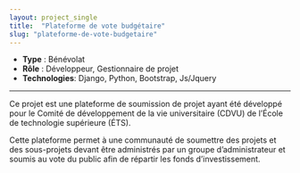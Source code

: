 ```yaml
---
layout: project_single
title:  "Plateforme de vote budgétaire"
slug: "plateforme-de-vote-budgetaire"
---
```


* **Type** : Bénévolat
* **Rôle** : Développeur, Gestionnaire de projet
* **Technologies**: Django, Python, Bootstrap, Js/Jquery

---

Ce projet est une plateforme de soumission de projet ayant été 
développé pour le Comité de développement de la vie universitaire 
(CDVU) de l’École de technologie supérieure (ÉTS).

Cette plateforme permet à une communauté de soumettre des projets et 
des sous-projets devant être administrés par un groupe 
d’administrateur et soumis au vote du public afin de répartir les 
fonds d’investissement.